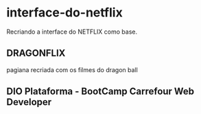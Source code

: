 # interface-do-netflix
Recriando a  interface do NETFLIX como base.

## DRAGONFLIX
pagiana recriada com os filmes do dragon ball
## DIO Plataforma - BootCamp Carrefour Web Developer 
